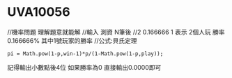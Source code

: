 # UVA10056

//機率問題 理解題意就能解
//輸入 測資 N筆後 
//2 0.166666 1 表示 2個人玩 勝率0.166666% 其中1號玩家的勝率
//公式:貝氏定理
```
pi = Math.pow(1-p,win-1)*p/(1-Math.pow(1-p,play));
```

記得輸出小數點後4位 如果勝率為0 直接輸出0.0000即可
